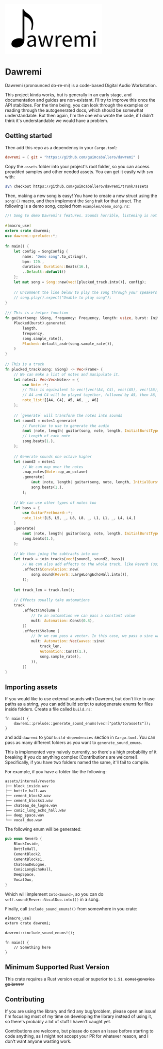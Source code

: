 <img src="/images/logo.png" width="320px">

# Dawremi

Dawremi (pronounced do-re-mi) is a code-based Digital Audio Workstation.

This project kinda works, but is generally in an early stage, and documentation and guides are non-existant. I'll try to improve this once the API stabilizes. For the time being, you can look through the examples or reading through the autogenerated docs, which should be somewhat understandable. But then again, I'm the one who wrote the code, if I didn't think it's understandable we would have a problem.

## Getting started

Then add this repo as a dependency in your `Cargo.toml`:

```toml
dawremi = { git = "https://github.com/guimcaballero/dawremi" }
```

Copy the `assets` folder into your project's root folder, so you can access preadded samples and other needed assets. You can get it easily with `svn` with:

```bash
svn checkout https://github.com/guimcaballero/dawremi/trunk/assets
```

Then, making a new song is easy! You have to create a new struct using the `song!()` macro, and then implement the `Song` trait for that struct. The following is a demo song, copied from `examples/demo_song.rs`:

```rust
//! Song to demo Dawremi's features. Sounds horrible, listening is not recommended

#[macro_use]
extern crate dawremi;
use dawremi::prelude::*;

fn main() {
    let config = SongConfig {
        name: "Demo song".to_string(),
        bpm: 120.,
        duration: Duration::Beats(16.),
        ..Default::default()
    };
    let mut song = Song::new(vec![plucked_track.into()], config);

    // Uncomment the line below to play the song through your speakers
    // song.play().expect("Unable to play song");
}

/// This is a helper function
fn guitar(song: &Song, frequency: Frequency, length: usize, burst: InitialBurstType) -> Vec<Frame> {
    Plucked(burst).generate(
        length,
        frequency,
        song.sample_rate(),
        Plucked::default_asdr(song.sample_rate()),
    )
}

// This is a track
fn plucked_track(song: &Song) -> Vec<Frame> {
    // We can make a list of notes and manipulate it.
    let notes1: Vec<Vec<Note>> = {
        use Note::*;
        // This is equivalent to vec![vec!(A4, C4), vec!(A5), vec!(A6), vec!(), vec!(A6)]
        // A4 and C4 will be played together, followed by A5, then A6, then a silence, then A6
        note_list![[A4, C4], A5, A6, _, A6]
    };

    // `generate` will transform the notes into sounds
    let sound1 = notes1.generate(
        // Function to use to generate the audio
        &mut |note, length| guitar(song, note, length, InitialBurstType::Triangle(2, 3)),
        // Length of each note
        song.beats(1.),
    );

    // Generate sounds one octave higher
    let sound2 = notes1
        // We can map over the notes
        .map_notes(Note::up_an_octave)
        .generate(
            &mut |note, length| guitar(song, note, length, InitialBurstType::Triangle(2, 3)),
            song.beats(1.),
        );

    // We can use other types of notes too
    let bass = {
        use GuitarFretboard::*;
        note_list![L5, L5, _, L8, L8, _, L1, L1, _, L4, L4,]
    }
    .generate(
        &mut |note, length| guitar(song, note, length, InitialBurstType::Sine),
        song.beats(1.),
    );

    // We then joing the subtracks into one
    let track = join_tracks(vec![sound1, sound2, bass])
        // We can also add effects to the whole track, like Reverb (using convolution)
        .effect(&Convolution::new(
            song.sound(Reverb::LargeLongEchoHall.into()),
        ));

    let track_len = track.len();

    // Effects usually take automations
    track
        .effect(&Volume {
            // To an automation we can pass a constant value
            mult: Automation::Const(0.8),
        })
        .effect(&Volume {
            // Or we can pass a vector. In this case, we pass a sine wave
            mult: Automation::Vec(waves::sine(
                track_len,
                Automation::Const(1.),
                song.sample_rate(),
            )),
        })
}
```

## Importing assets

If you would like to use external sounds with Dawremi, but don't like to use paths as a string, you can add build script to autogenerate enums for files inside folders. Create a file called `build.rs`:

```no_run
fn main() {
    dawremi::prelude::generate_sound_enums(vec!["path/to/assets"]);
}
```

and add `dawremi` to your `build-dependencies` section in `Cargo.toml`. You can pass as many different folders as you want to `generate_sound_enums`.

This is implemented very naively currently, so there's a high probability of it breaking if you do anything complex (Contributions are welcome!). Specifically, if you have two folders named the same, it'll fail to compile.

For example, if you have a folder like the following:

```ignore
assets/internal/reverbs
├── block_inside.wav
├── bottle_hall.wav
├── cement_block2.wav
├── cement_blocks1.wav
├── chateau_de_logne.wav
├── conic_long_echo_hall.wav
├── deep_space.wav
└── vocal_duo.wav
```

The following enum will be generated:

```rust
pub enum Reverb {
    BlockInside,
    BottleHall,
    CementBlock2,
    CementBlocks1,
    ChateauDeLogne,
    ConicLongEchoHall,
    DeepSpace,
    VocalDuo,
}
```

Which will implement `Into<Sound>`, so you can do `self.sound(Rever::VocalDuo.into())` in a song.

Finally, call `include_sound_enums!()` from somewhere in you crate:

```ignore
#[macro_use]
extern crate dawremi;

dawremi::include_sound_enums!();

fn main() {
    // Something here
}
```

## Minimum Supported Rust Version

This crate requires a Rust version equal or superior to `1.51`. ~~const generics go brrrrrr~~

## Contributing

If you are using the library and find any bug/problem, please open an issue! I'm focusing most of my time on developing the library instead of using it, so there's probably a lot of stuff I haven't caught yet.

Contributions are welcome, but please do open an issue before starting to code anything, as I might not accept your PR for whatever reason, and I don't want anyone wasting work.

